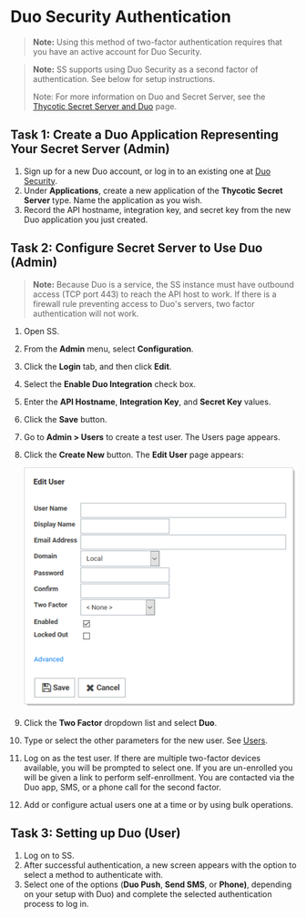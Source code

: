 [title]: # (Duo Security Authentication)
[tags]: # (Authentication, Credentials, Duo, 2FA)
[priority]: #

# Duo Security Authentication

> **Note:** Using this method of two-factor authentication requires that you have an active account for Duo Security.

> **Note:** SS supports using Duo Security as a second factor of authentication. See below for setup instructions.
>
> Note:  For more information on Duo and Secret Server, see the [Thycotic Secret Server and Duo](https://www.duosecurity.com/docs/thycotic) page.

## Task 1: Create a Duo Application Representing Your Secret Server (Admin)

1. Sign up for a new Duo account, or log in to an existing one at [Duo Security](http://duosecurity.com).
1. Under **Applications**, create a new application of the **Thycotic Secret Server** type. Name the application as you wish. 
1. Record the API hostname, integration key, and secret key from the new Duo application you just created.

## Task 2: Configure Secret Server to Use Duo (Admin)

> **Note:** Because Duo is a service, the SS instance must have outbound access (TCP port 443) to reach the API host to work. If there is a firewall rule preventing access to Duo's servers, two factor authentication will not work.

1. Open SS.

1. From the **Admin** menu, select **Configuration**.

1. Click the **Login** tab, and then click **Edit**.

1. Select the **Enable Duo Integration** check box.

1. Enter the **API Hostname**, **Integration Key**, and **Secret Key** values.

1. Click the **Save** button.

1. Go to **Admin \> Users** to create a test user. The Users page appears.

1. Click the **Create New** button. The **Edit User** page appears:

   ![image-20200625133503984](images/image-20200625133503984.png)

1. Click the **Two Factor** dropdown list and select **Duo**.

1. Type or select the other parameters for the new user. See [Users](../../../users/index.md).

1. Log on as the test user. If there are multiple two-factor devices available, you will be prompted to select one. If you are un-enrolled you will be given a link to perform self-enrollment. You are contacted via the Duo app, SMS, or a phone call for the second factor.

1. Add or configure actual users one at a time or by using bulk operations.

## Task 3: Setting up Duo (User)

1. Log on to SS.
1. After successful authentication, a new screen appears with the option to select a method to authenticate with.
1. Select one of the options (**Duo Push**, **Send SMS**, or **Phone)**, depending on your setup with Duo) and complete the selected authentication process to log in.

